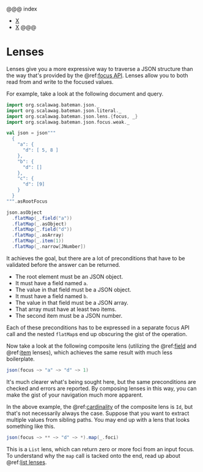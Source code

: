 @@@ index
* [X](basic/index.md)
* [X](cardinality.md)
@@@

# Lenses

Lenses give you a more expressive way to traverse a JSON structure than the
way that's provided by the @ref:[focus API](../focus/index.md). Lenses allow 
you to both read from and write to the focused values.

For example, take a look at the following document and query.

```scala mdoc:bateman:right:focus
import org.scalawag.bateman.json._
import org.scalawag.bateman.json.literal._
import org.scalawag.bateman.json.lens.{focus, _}
import org.scalawag.bateman.json.focus.weak._

val json = json"""
  {
    "a": {
      "d": [ 5, 8 ]
    },
    "b": {
      "d": []
    },
    "c": {
      "d": [9]
    }
  }
""".asRootFocus

json.asObject
  .flatMap(_.field("a"))
  .flatMap(_.asObject)
  .flatMap(_.field("d"))
  .flatMap(_.asArray)
  .flatMap(_.item(1))
  .flatMap(_.narrow[JNumber])
```

It achieves the goal, but there are a lot of preconditions that have to be 
validated before the answer can be returned.

  - The root element must be an JSON object.
  - It must have a field named `a`.
  - The value in that field must be a JSON object.
  - It must have a field named `b`.
  - The value in that field must be a JSON array.
  - That array must have at least two items.
  - The second item must be a JSON number.

Each of these preconditions has to be expressed in a separate focus API call 
and the nested `flatMap`s end up obscuring the gist of the operation.

Now take a look at the following composite lens (utilizing the
@ref:[field](basic/field.md) and @ref:[item](basic/item.md) lenses),
which achieves the same result with much less boilerplate.

```scala mdoc:bateman:right:focus
json(focus ~> "a" ~> "d" ~> 1)
```

It's much clearer what's being sought here, but the same preconditions are 
checked and errors are reported. By composing lenses in this way, you can make 
the gist of your navigation much more apparent.

In the above example, the @ref:[cardinality](cardinality.md) of the 
composite lens is `Id`, but that's not necessarily always the case. Suppose 
that you want to extract multiple values from sibling paths. You may end up 
with a lens that looks something like this.

```scala mdoc:bateman:right:list:focus
json(focus ~> ** ~> "d" ~> *).map(_.foci)
```

This is a `List` lens, which can return zero or more foci from an input focus.
To understand why the `map` call is tacked onto the end, read up about
@ref:[list lenses](cardinality.md#using-list-lenses).
